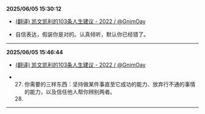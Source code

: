 
**2025/06/05 15:30:12**

- [(翻译) 凯文凯利的103条人生建议 - 2022 / @GnimOay](https://2019.gnimoay.com/c152a0e134f44d86b9ea351372ef207f)

- 自信表达，假装你是对的。认真倾听，默认你已经错了。


---


**2025/06/05 15:46:44**

- [(翻译) 凯文凯利的103条人生建议 - 2022 / @GnimOay](https://2019.gnimoay.com/c152a0e134f44d86b9ea351372ef207f)

- <ol start="27" class="notion-list notion-list-numbered"><li>你需要的三样东西：坚持做某件事直至它成功的能力、放弃行不通的事情的能力，以及信任他人帮你辨别两者。</li></ol><ol start="28" class="notion-list notion-list-numbered"><li></li></ol>


---

